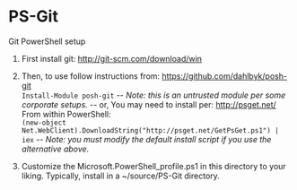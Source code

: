 PS-Git
======

Git PowerShell setup

1. First install git: http://git-scm.com/download/win
2. Then, to use follow instructions from: https://github.com/dahlbyk/posh-git  
```Install-Module posh-git``` 
-- _Note: this is an untrusted module per some corporate setups._
-- or, You may need to install per: http://psget.net/  
From within PowerShell:   
```(new-object Net.WebClient).DownloadString("http://psget.net/GetPsGet.ps1") | iex```
-- _Note: you must modify the default install script if you use the alternative above._

3. Customize the Microsoft.PowerShell_profile.ps1 in this directory to your liking. Typically, install in a ~/source/PS-Git directory.
